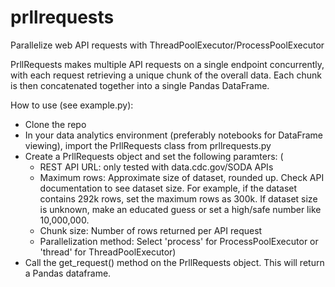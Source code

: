 # prllrequests
Parallelize web API requests with ThreadPoolExecutor/ProcessPoolExecutor

PrllRequests makes multiple API requests on a single endpoint concurrently, with each request retrieving a unique chunk of the overall data.
Each chunk is then concatenated together into a single Pandas DataFrame.

How to use (see example.py):
- Clone the repo
- In your data analytics environment (preferably notebooks for DataFrame viewing), import the PrllRequests class from prllrequests.py
- Create a PrllRequests object and set the following paramters: (
    - REST API URL: only tested with data.cdc.gov/SODA APIs
    - Maximum rows: Approximate size of dataset, rounded up. Check API documentation to see dataset size. For example, if the dataset contains 292k rows, set the maximum rows as 300k. If dataset size is unknown, make an educated guess or set a high/safe number like 10,000,000.
    - Chunk size: Number of rows returned per API request
    - Parallelization method: Select 'process' for ProcessPoolExecutor or 'thread' for ThreadPoolExecutor)
- Call the get_request() method on the PrllRequests object. This will return a Pandas dataframe.
